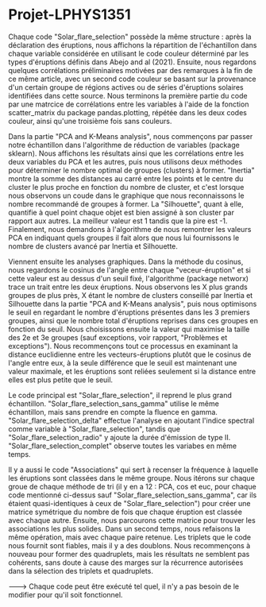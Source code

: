 # Projet-LPHYS1351

Chaque code "Solar_flare_selection" possède la même structure : après la déclaration des éruptions, nous affichons la répartition de l'échantillon dans chaque variable considérée en utilisant le code couleur déterminé par les types d'éruptions définis dans Abejo and al (2021).
Ensuite, nous regardons quelques corrélations préliminaires motivées par des remarques à la fin de ce même article, avec un second code couleur se basant sur la provenance d'un certain groupe de régions actives ou de séries d'éruptions solaires identifiées dans cette source. Nous terminons la première partie du code par une matrcice de corrélations entre les variables à l'aide de la fonction scatter_matrix du package pandas.plotting, répétée dans les deux codes couleur, ainsi qu'une troisième fois sans couleurs. 

Dans la partie "PCA and K-Means analysis", nous commençons par passer notre échantillon dans l'algorithme de réduction de variables (package sklearn). Nous affichons les résultats ainsi que les corrélations entre les deux variables du PCA et les autres, puis nous utilisons deux méthodes pour déterminer le nombre optimal de groupes (clusters) à former. "Inertia" montre la somme des distances au carré entre les points et le centre du cluster le plus proche en fonction du nombre de cluster, et c'est lorsque nous observons un coude dans le graphique que nous reconnaissons le nombre recommandé de groupes à former. La "Silhouette", quant à elle, quantifie à quel point chaque objet est bien assigné à son cluster par rapport aux autres. La meilleur valeur est 1 tandis que la pire est -1. 
Finalement, nous demandons à l'algorithme de nous remontrer les valeurs PCA en indiquant quels groupes il fait alors que nous lui fournissons le nombre de clusters avancé par Inertia et Silhouette. 

Viennent ensuite les analyses graphiques. Dans la méthode du cosinus, nous regardons le cosinus de l'angle entre chaque "veceur-éruption" et si cette valeur est au dessus d'un seuil fixé, l'algorithme (package networx) trace un trait entre les deux éruptions. Nous observons les X plus grands groupes de plus près, X étant le nombre de clusters conseillé par Inertia et Silhouette dans la partie "PCA and K-Means analysis", puis nous optimisons le seuil en regardant le nombre d'éruptions présentes dans les 3 premiers groupes, ainsi que le nombre total d'éruptions reprises dans ces groupes en fonction du seuil. Nous choisissons ensuite la valeur qui maximise la taille des 2e et 3e groupes (sauf exceptions, voir rapport, "Problèmes et exceptions"). 
Nous recommençons tout ce processus en examinant la distance euclidienne entre les vecteurs-éruptions plutôt que le cosinus de l'angle entre eux, à la seule différence que le seuil est maintenant une valeur maximale, et les éruptions sont reliées seulement si la distance entre elles est plus petite que le seuil. 

Le code principal est "Solar_flare_selection", il reprend le plus grand échantillon. 
"Solar_flare_selection_sans_gamma" utilise le même échantillon, mais sans prendre en compte la fluence en gamma. 
"Solar_flare_selection_delta" effectue l'analyse en ajoutant l'indice spectral comme variable à "Solar_flare_selection", tandis que "Solar_flare_selection_radio" y ajoute la durée d'émission de type II. "Solar_flare_selection_complet" observe toutes les variabes en même temps. 

Il y a aussi le code "Associations" qui sert à recenser la fréquence à laquelle les éruptions sont classées dans le même groupe. Nous itérons sur chaque groue de chaque méthode de tri (il y en a 12 : PCA, cos et euc, pour chaque code mentionné ci-dessus sauf "Solar_flare_selection_sans_gamma", car ils étaient quasi-identiques à ceux de "Solar_flare_selection") pour créer une matrice symétrique du nombre de fois que chaque éruption est classée avec chaque autre. Ensuite, nous parcourons cette matrice pour trouver les associations les plus solides. 
Dans un second temps, nous refaisons la même opération, mais avec chaque paire retenue. Les triplets que le code nous fournit sont fiables, mais il y a des doublons. 
Nous recommençons à nouveau pour former des quadruplets, mais les résultats ne semblent pas cohérents, sans doute à cause des marges sur la récurrence autorisées dans la sélection des triplets et quadruplets. 

---> Chaque code peut être exécuté tel quel, il n'y a pas besoin de le modifier pour qu'il soit fonctionnel. 
